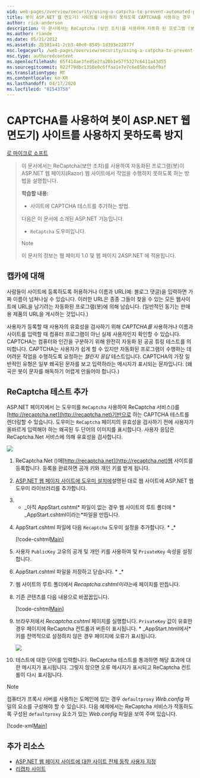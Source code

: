 ```yaml
---
uid: web-pages/overview/security/using-a-catpcha-to-prevent-automated-programs-bots-from-using-your-aspnet-web-site
title: 봇이 ASP.NET 웹 면도기) 사이트를 사용하지 못하도록 CAPTCHA를 사용하는 경우 | 마이크로 소프트 문서
author: rick-anderson
description: 이 문서에서는 ReCaptcha (보안 조치)를 사용하여 자동화 된 프로그램 (봇)이 ASP.NET 웹 페이지 (Razor)에서 작업을 수행하지 못하도록하는 방법에 대해 설명합니다...
ms.author: riande
ms.date: 05/21/2012
ms.assetid: 2b381a41-2cb3-40c0-8545-1d393e22877f
msc.legacyurl: /web-pages/overview/security/using-a-catpcha-to-prevent-automated-programs-bots-from-using-your-aspnet-web-site
msc.type: authoredcontent
ms.openlocfilehash: 65f414ae3fed5e2fa28b1e57f5327c6411a43d55
ms.sourcegitcommit: 022f79dbc1350e0c6ffaa1e7e7c6e850cdabf9af
ms.translationtype: MT
ms.contentlocale: ko-KR
ms.lasthandoff: 04/17/2020
ms.locfileid: "81543758"
---
```

# <a name="using-a-captcha-to-prevent-bots-from-using-your-aspnet-web-razor-site"></a>CAPTCHA를 사용하여 봇이 ASP.NET 웹 면도기) 사이트를 사용하지 못하도록 방지

[로 마이크로 소프트](https://github.com/microsoft)

> 이 문서에서는 ReCaptcha(보안 조치)를 사용하여 자동화된 프로그램(봇)이 ASP.NET 웹 페이지(Razor) 웹 사이트에서 작업을 수행하지 못하도록 하는 방법을 설명합니다.
> 
> **학습할 내용:** 
> 
> - 사이트에 CAPTCHA 테스트를 추가하는 방법.
> 
> 다음은 이 문서에 소개된 ASP.NET 기능입니다.
> 
> - `ReCaptcha` 도우미입니다.
> 
> > [!NOTE]
> > 이 문서의 정보는 웹 페이지 1.0 및 웹 페이지 2ASP.NET 에 적용됩니다.

## <a name="about-captchas"></a>캡카에 대해

사람들이 사이트에 등록하도록 허용하거나 이름과 URL(예: 블로그 댓글)을 입력하면 가짜 이름이 넘쳐나실 수 있습니다. 이러한 URL은 종종 그들이 찾을 수 있는 모든 웹사이트에 URL을 남기려는 자동화된 프로그램(봇)에 의해 남습니다. (일반적인 동기는 판매용 제품의 URL을 게시하는 것입니다.)

사용자가 등록할 때 사용자의 유효성을 검사하기 위해 *CAPTCHA를* 사용하거나 이름과 사이트를 입력할 때 컴퓨터 프로그램이 아닌 실제 사용자인지 확인할 수 있습니다. CAPTCHA는 컴퓨터와 인간을 구분하기 위해 완전히 자동화 된 공공 튜링 테스트를 의미합니다. CAPTCHA는 사용자가 쉽게 할 수 있지만 자동화된 프로그램이 수행하는 데 어려운 작업을 수행하도록 요청하는 *챌린지 응답* 테스트입니다. CAPTCHA의 가장 일반적인 유형은 일부 왜곡된 문자를 보고 입력하라는 메시지가 표시되는 문자입니다. (왜곡은 봇이 문자를 해독하기 어렵게 만들어야 합니다.)

## <a name="adding-a-recaptcha-test"></a>ReCaptcha 테스트 추가

ASP.NET 페이지에서 는 도우미를 `ReCaptcha` 사용하여 ReCaptcha 서비스()를[http://recaptcha.net](http://recaptcha.net)기반으로 하는 CAPTCHA 테스트를 렌더링할 수 있습니다. 도우미는 `ReCaptcha` 페이지의 유효성을 검사하기 전에 사용자가 올바르게 입력해야 하는 왜곡된 두 단어의 이미지를 표시합니다. 사용자 응답은 ReCaptcha.Net 서비스에 의해 유효성을 검사합니다.

![](using-a-catpcha-to-prevent-automated-programs-bots-from-using-your-aspnet-web-site/_static/image1.jpg)

1. ReCaptcha.Net ()에[http://recaptcha.net](http://recaptcha.net)웹 사이트를 등록합니다. 등록을 완료하면 공개 키와 개인 키를 받게 됩니다.
2. [ASP.NET 웹 페이지 사이트에 도우미 설치에](https://go.microsoft.com/fwlink/?LinkId=252372)설명된 대로 웹 사이트에 ASP.NET 웹 도우미 라이브러리를 추가합니다.
3. * \_아직 AppStart.cshtml* 파일이 없는 경우 웹 사이트의 루트 폴더에 * \_AppStart.cshtml이라는*파일을 만듭니다.
4. AppStart.cshtml 파일에 다음 `Recaptcha` 도우미 설정을 추가합니다. * \_* 

    [!code-cshtml[Main](using-a-catpcha-to-prevent-automated-programs-bots-from-using-your-aspnet-web-site/samples/sample1.cshtml?highlight=6-7)]
5. 사용자 `PublicKey` 고유의 공개 및 개인 키를 사용하여 및 `PrivateKey` 속성을 설정합니다.
6. AppStart.cshtml 파일을 저장하고 닫습니다. * \_*
7. 웹 사이트의 루트 폴더에서 *Recaptcha.cshtml이라는*새 페이지를 만듭니다.
8. 기존 콘텐츠를 다음 내용으로 바꿉꿉입니다. 

    [!code-cshtml[Main](using-a-catpcha-to-prevent-automated-programs-bots-from-using-your-aspnet-web-site/samples/sample2.cshtml)]
9. 브라우저에서 *Recaptcha.cshtml* 페이지를 실행합니다. `PrivateKey` 값이 유효한 경우 페이지에 ReCaptcha 컨트롤과 버튼이 표시됩니다. * \_AppStart.html에서*키를 전역적으로 설정하지 않은 경우 페이지에 오류가 표시됩니다. 

    ![](using-a-catpcha-to-prevent-automated-programs-bots-from-using-your-aspnet-web-site/_static/image1.png)
10. 테스트에 대한 단어를 입력합니다. ReCaptcha 테스트를 통과하면 해당 효과에 대한 메시지가 표시됩니다. 그렇지 않으면 오류 메시지가 표시되고 ReCaptcha 컨트롤이 다시 표시됩니다.

> [!NOTE]
> 컴퓨터가 프록시 서버를 사용하는 도메인에 있는 경우 `defaultproxy` *Web.config* 파일의 요소를 구성해야 할 수 있습니다. 다음 예제에서는 ReCaptcha 서비스가 작동하도록 구성된 `defaultproxy` 요소가 있는 *Web.config* 파일을 보여 주며 있습니다.
> 
> [!code-xml[Main](using-a-catpcha-to-prevent-automated-programs-bots-from-using-your-aspnet-web-site/samples/sample3.xml)]

<a id="Additional_Resources"></a>
## <a name="additional-resources"></a>추가 리소스

- [ASP.NET 웹 페이지 사이트에 대한 사이트 전체 동작 사용자 지정](https://go.microsoft.com/fwlink/?LinkId=202906)
- [리캡차 사이트](https://www.google.com/recaptcha)
